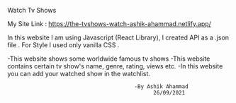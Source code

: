 Watch Tv Shows


My Site Link : https://the-tvshows-watch-ashik-ahammad.netlify.app/


In this website I am using Javascript (React Library), I created API as a .json file . For Style I used only vanilla CSS .

-This website shows some worldwide famous tv shows 
-This website contains certain tv show's name, genre, rating, views etc.
-In this website you can add your watched show in the watchlist.

                                            -By Ashik Ahammad
                                                  26/09/2021
